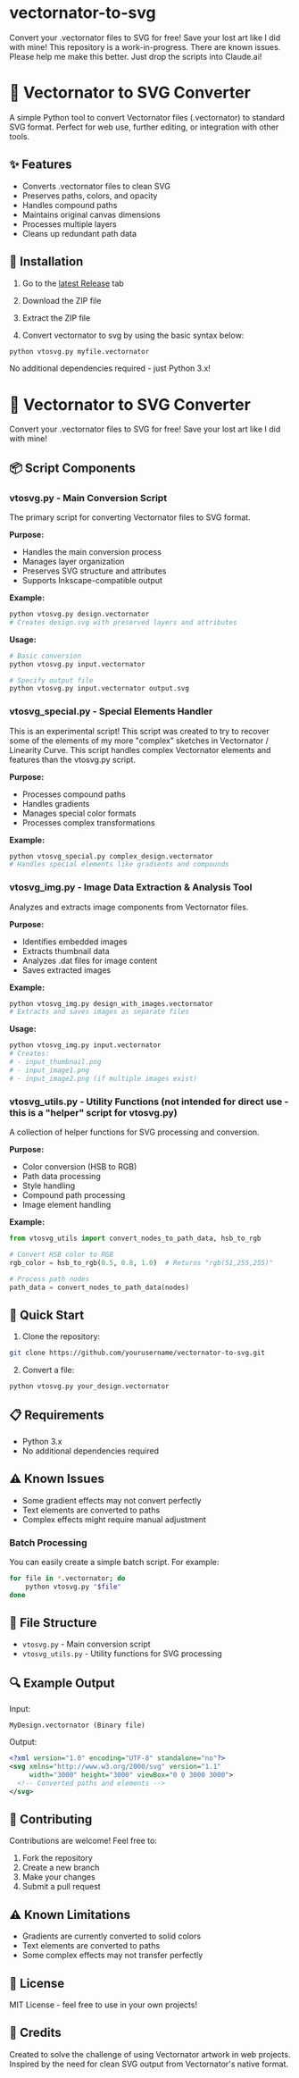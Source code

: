 # vectornator-to-svg
Convert your .vectornator files to SVG for free!  Save your lost art like I did with mine!
This repository is a work-in-progress.  There are known issues.  Please help me make this better.  Just drop the scripts into Claude.ai!

# 🎨 Vectornator to SVG Converter

A simple Python tool to convert Vectornator files (.vectornator) to standard SVG format. Perfect for web use, further editing, or integration with other tools.

## ✨ Features

- Converts .vectornator files to clean SVG
- Preserves paths, colors, and opacity
- Handles compound paths
- Maintains original canvas dimensions
- Processes multiple layers
- Cleans up redundant path data

## 🚀 Installation

1. Go to the [latest Release](https://github.com/fp101fs/vectornator-to-svg/releases/latest) tab

2. Download the ZIP file

3. Extract the ZIP file

4. Convert vectornator to svg by using the basic syntax below:

```bash
python vtosvg.py myfile.vectornator
```

No additional dependencies required - just Python 3.x!

# 🎨 Vectornator to SVG Converter
Convert your .vectornator files to SVG for free! Save your lost art like I did with mine!

## 📦 Script Components

### vtosvg.py - Main Conversion Script
The primary script for converting Vectornator files to SVG format.

**Purpose:**
- Handles the main conversion process
- Manages layer organization
- Preserves SVG structure and attributes
- Supports Inkscape-compatible output

**Example:**
```bash
python vtosvg.py design.vectornator
# Creates design.svg with preserved layers and attributes
```

**Usage:**
```bash
# Basic conversion
python vtosvg.py input.vectornator

# Specify output file
python vtosvg.py input.vectornator output.svg
```

### vtosvg_special.py - Special Elements Handler
This is an experimental script!  This script was created to try to recover some of the elements of my more "complex" sketches in Vectornator / Linearity Curve. 
 This script handles complex Vectornator elements and features than the vtosvg.py script.

**Purpose:**
- Processes compound paths
- Handles gradients
- Manages special color formats
- Processes complex transformations

**Example:**
```bash
python vtosvg_special.py complex_design.vectornator
# Handles special elements like gradients and compounds
```

### vtosvg_img.py - Image Data Extraction & Analysis Tool
Analyzes and extracts image components from Vectornator files.

**Purpose:**
- Identifies embedded images
- Extracts thumbnail data
- Analyzes .dat files for image content
- Saves extracted images

**Example:**
```bash
python vtosvg_img.py design_with_images.vectornator
# Extracts and saves images as separate files
```

**Usage:**
```bash
python vtosvg_img.py input.vectornator
# Creates:
# - input_thumbnail.png
# - input_image1.png
# - input_image2.png (if multiple images exist)
```

### vtosvg_utils.py - Utility Functions (not intended for direct use - this is a "helper" script for vtosvg.py)
A collection of helper functions for SVG processing and conversion.

**Purpose:**
- Color conversion (HSB to RGB)
- Path data processing
- Style handling
- Compound path processing
- Image element handling

**Example:**
```python
from vtosvg_utils import convert_nodes_to_path_data, hsb_to_rgb

# Convert HSB color to RGB
rgb_color = hsb_to_rgb(0.5, 0.8, 1.0)  # Returns "rgb(51,255,255)"

# Process path nodes
path_data = convert_nodes_to_path_data(nodes)
```

## 🚀 Quick Start

1. Clone the repository:
```bash
git clone https://github.com/yourusername/vectornator-to-svg.git
```

2. Convert a file:
```bash
python vtosvg.py your_design.vectornator
```

## 📋 Requirements
- Python 3.x
- No additional dependencies required

## ⚠️ Known Issues
- Some gradient effects may not convert perfectly
- Text elements are converted to paths
- Complex effects might require manual adjustment

### Batch Processing

You can easily create a simple batch script. For example:

```bash
for file in *.vectornator; do
    python vtosvg.py "$file"
done
```

## 📂 File Structure

- `vtosvg.py` - Main conversion script
- `vtosvg_utils.py` - Utility functions for SVG processing

## 🔍 Example Output

Input:
```
MyDesign.vectornator (Binary file)
```

Output:
```xml
<?xml version="1.0" encoding="UTF-8" standalone="no"?>
<svg xmlns="http://www.w3.org/2000/svg" version="1.1"
     width="3000" height="3000" viewBox="0 0 3000 3000">
  <!-- Converted paths and elements -->
</svg>
```

## 🤝 Contributing

Contributions are welcome! Feel free to:

1. Fork the repository
2. Create a new branch
3. Make your changes
4. Submit a pull request

## ⚠️ Known Limitations

- Gradients are currently converted to solid colors
- Text elements are converted to paths
- Some complex effects may not transfer perfectly

## 📝 License

MIT License - feel free to use in your own projects!

## 🙏 Credits

Created to solve the challenge of using Vectornator artwork in web projects. Inspired by the need for clean SVG output from Vectornator's native format.
